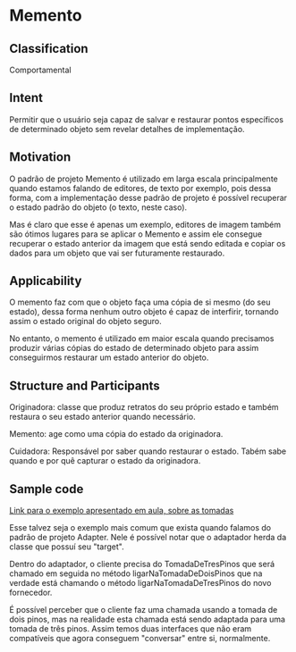 # Memento

## Classification
Comportamental

## Intent
Permitir que o usuário seja capaz de salvar e restaurar pontos específicos de determinado objeto sem revelar detalhes de implementação.

## Motivation
O padrão de projeto Memento é utilizado em larga escala principalmente quando estamos falando de editores, de texto por exemplo, pois dessa forma, com a implementação desse padrão de projeto é possível recuperar o estado padrão do objeto (o texto, neste caso).

Mas é claro que esse é apenas um exemplo, editores de imagem também são ótimos lugares para se aplicar o Memento e assim ele consegue recuperar o estado anterior da imagem que está sendo editada e copiar os dados para um objeto que vai ser futuramente restaurado.

## Applicability
O memento faz com que o objeto faça uma cópia de si mesmo (do seu estado), dessa forma nenhum outro objeto é capaz de interfirir, tornando assim o estado original do objeto seguro. 

No entanto, o memento é utilizado em maior escala quando precisamos produzir várias cópias do estado de determinado objeto para assim conseguirmos restaurar um estado anterior do objeto.

## Structure and Participants
Originadora: classe que produz retratos do seu próprio estado e também restaura o seu estado anterior quando necessário.

Memento: age como uma cópia do estado da originadora.

Cuidadora: Responsável por saber quando restaurar o estado. Tabém sabe quando e por quê capturar o estado da originadora.

## Sample code 

[Link para o exemplo apresentado em aula, sobre as tomadas](https://github.com/danieldorta/padrao-de-projeto/tree/master/Adapter/exemplo)

Esse talvez seja o exemplo mais comum que exista quando falamos do padrão de projeto Adapter. Nele é possível notar que o adaptador herda da classe que possuí seu "target".

Dentro do adaptador, o cliente precisa do TomadaDeTresPinos que será chamado em seguida no método ligarNaTomadaDeDoisPinos que na verdade está chamando o método ligarNaTomadaDeTresPinos do novo fornecedor.

É possível perceber que o cliente faz uma chamada usando a tomada de dois pinos, mas na realidade esta chamada está sendo adaptada para uma tomada de três pinos. Assim temos duas interfaces que não eram compatíveis que agora conseguem "conversar" entre si, normalmente.

